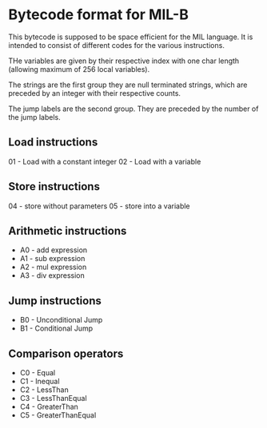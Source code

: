 # Bytecode format for MIL-B
This bytecode is supposed to be space efficient for the MIL language. It is intended to consist of different codes for the various instructions.

THe variables are given by their respective index with one char length (allowing maximum of 256 local variables).

The strings are the first group they are null terminated strings, which are preceded by an integer with their respective counts.

The jump labels are the second group. They are preceded by the number of the jump labels.

## Load instructions
01 - Load with a constant integer
02 - Load with a variable

## Store instructions
04 - store without parameters
05 - store into a variable

## Arithmetic instructions
- A0 - add expression
- A1 - sub expression
- A2 - mul expression
- A3 - div expression

## Jump instructions
- B0 - Unconditional Jump
- B1 - Conditional Jump

## Comparison operators
- C0 - Equal 
- C1 - Inequal
- C2 - LessThan
- C3 - LessThanEqual 
- C4 - GreaterThan 
- C5 - GreaterThanEqual 
